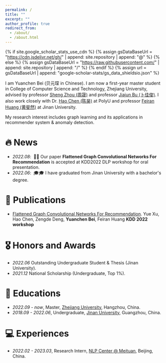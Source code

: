 ```yaml
---
permalink: /
title: ""
excerpt: ""
author_profile: true
redirect_from: 
  - /about/
  - /about.html
---
```


{% if site.google_scholar_stats_use_cdn %}
{% assign gsDataBaseUrl = "https://cdn.jsdelivr.net/gh/" | append: site.repository | append: "@" %}
{% else %}
{% assign gsDataBaseUrl = "https://raw.githubusercontent.com/" | append: site.repository | append: "/" %}
{% endif %}
{% assign url = gsDataBaseUrl | append: "google-scholar-stats/gs_data_shieldsio.json" %}

<span class='anchor' id='about-me'></span>

I am Yuanchen Bei (贝元琛 in Chinese). I am now a first-year master student in College of Computer Science and Technology, Zhejiang University, advised by professor [Sheng Zhou (周晟)](https://scholar.google.com/citations?user=Ss76nMwAAAAJ&hl=zh-CN&oi=ao) and professor [Jiajun Bu (卜佳俊)](https://scholar.google.com/citations?user=OgZP2okAAAAJ&hl=zh-CN&oi=ao). I also work closely with Dr. [Hao Chen (陈昊)](https://scholar.google.com/citations?user=7oeLWT0AAAAJ&hl=zh-CN&oi=ao) at PolyU and professor [Feiran Huang (黄斐然)](https://scholar.google.com/citations?user=of1vcxsAAAAJ&hl=zh-CN&oi=ao) at Jinan University.

My research interest includes graph learning and its applications in recommender system & anomaly detection. 


# 🔥 News
- *2022.08*: &nbsp;🎉🎉 Our paper **Flattened Graph Convolutional Networks For Recommendation** is accepted at KDD2022 DLP workshop for oral presentation.
- *2022.06*: &nbsp;🎓🎓 I have graduated from Jinan University with a bachelor's degree. 

# 📝 Publications 

- [Flattened Graph Convolutional Networks For Recommendation](https://arxiv.org/pdf/2210.07769.pdf). Yue Xu, Hao Chen, Zengde Deng, **Yuanchen Bei**, Feiran Huang **KDD 2022 workshop**

# 🎖 Honors and Awards
- *2022.06* Outstanding Undergraduate Student & Thesis (Jinan University).
- *2021.12* National Scholarship (Undergraduate, Top 1%).

# 📖 Educations
- *2022.09 - now*, Master, [Zhejiang University](https://www.zju.edu.cn/english/), Hangzhou, China.
- *2018.09 - 2022.06*, Undergraduate, [Jinan University](https://english.jnu.edu.cn/), Guangzhou, China.

# 💻 Experiences
- *2022.02 - 2023.03*, Research Intern, [NLP Center @ Meituan](https://www.meituan.com/), Beijing, China.

